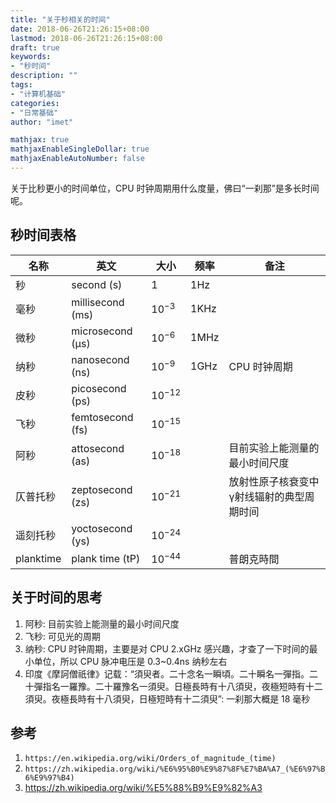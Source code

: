 ```yaml
---
title: "关于秒相关的时间"
date: 2018-06-26T21:26:15+08:00
lastmod: 2018-06-26T21:26:15+08:00
draft: true
keywords:
- "秒时间"
description: ""
tags:
- "计算机基础"
categories:
- "日常基础"
author: "imet"

mathjax: true
mathjaxEnableSingleDollar: true
mathjaxEnableAutoNumber: false
---
```


关于比秒更小的时间单位，CPU 时钟周期用什么度量，佛曰“一刹那”是多长时间呢。

<!--more-->

## 秒时间表格

| 名称      | 英文             | 大小       | 频率 | 备注                                      |
|-----------|------------------|------------|------|-------------------------------------------|
| 秒        | second (s)       | 1          | 1Hz  |                                           |
| 毫秒      | millisecond (ms) | $10^{-3}$  | 1KHz |                                           |
| 微秒      | microsecond (µs) | $10^{-6}$  | 1MHz |                                           |
| 纳秒      | nanosecond (ns)  | $10^{-9}$  | 1GHz | CPU 时钟周期                              |
| 皮秒      | picosecond (ps)  | $10^{-12}$ |      |                                           |
| 飞秒      | femtosecond (fs) | $10^{-15}$ |      |                                           |
| 阿秒      | attosecond (as)  | $10^{-18}$ |      | 目前实验上能测量的最小时间尺度            |
| 仄普托秒  | zeptosecond (zs) | $10^{-21}$ |      | 放射性原子核衰变中γ射线辐射的典型周期时间 |
| 遥刻托秒  | yoctosecond (ys) | $10^{-24}$ |      |                                           |
| planktime | plank time (tP)  | $10^{-44}$ |      | 普朗克時間                                |

## 关于时间的思考
1. 阿秒: 目前实验上能测量的最小时间尺度
2. 飞秒: 可见光的周期
3. 纳秒: CPU 时钟周期，主要是对 CPU 2.xGHz 感兴趣，才查了一下时间的最小单位，所以 CPU 脉冲电压是 0.3~0.4ns 纳秒左右
4. 印度《摩訶僧祇律》记载：“須臾者。二十念名一瞬頃。二十瞬名一彈指。二十彈指名一羅豫。二十羅豫名一須臾。日極長時有十八須臾，夜極短時有十二須臾。夜極長時有十八須臾，日極短時有十二須臾”:
   一刹那大概是 18 毫秒

## 参考
1. `https://en.wikipedia.org/wiki/Orders_of_magnitude_(time)`
2. `https://zh.wikipedia.org/wiki/%E6%95%B0%E9%87%8F%E7%BA%A7_(%E6%97%B6%E9%97%B4)`
3. https://zh.wikipedia.org/wiki/%E5%88%B9%E9%82%A3
